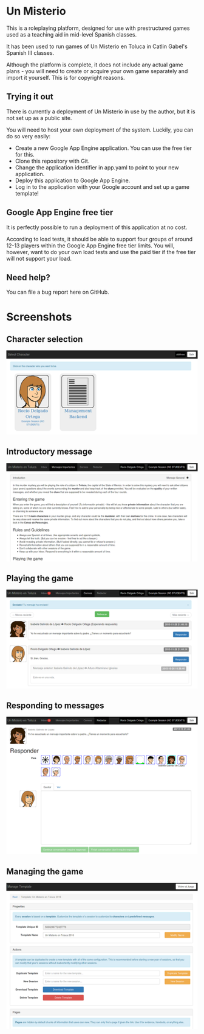 # Un Misterio

This is a roleplaying platform, designed for use with prestructured games used as a teaching aid in mid-level Spanish classes.

It has been used to run games of Un Misterio en Toluca in Catlin Gabel's Spanish III classes.

Although the platform is complete, it does not include any actual game plans - you will need to create or acquire your own game separately and import it yourself. This is for copyright reasons.

## Trying it out

There is currently a deployment of Un Misterio in use by the author, but it is not set up as a public site.

You will need to host your own deployment of the system. Luckily, you can do so very easily:

 * Create a new Google App Engine application. You can use the free tier for this.
 * Clone this repository with Git.
 * Change the application identifier in app.yaml to point to your new application.
 * Deploy this application to Google App Engine.
 * Log in to the application with your Google account and set up a game template!

## Google App Engine free tier

It is perfectly possible to run a deployment of this application at no cost.

According to load tests, it should be able to support four groups of around 12-13 players within the Google App Engine free tier limits. You will, however, want to do your own load tests and use the paid tier if the free tier will not support your load.

## Need help?

You can file a bug report here on GitHub.

# Screenshots

## Character selection

![Character selection](screenshots/select.png)

## Introductory message

![Introduction](screenshots/intro.png)

## Playing the game

![Playing the game](screenshots/game.png)

## Responding to messages

![Responding to messages](screenshots/respond.png)

## Managing the game

![Managing the game](screenshots/manage.png)
